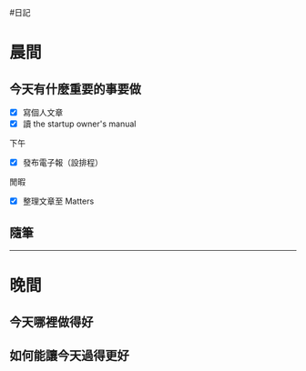 #日記 
# 晨間

## 今天有什麼重要的事要做
- [x] 寫個人文章
- [x] 讀 the startup owner's manual

下午
- [x] 發布電子報（設排程）

閒暇
- [x] 整理文章至 Matters 



## 隨筆

---

# 晚間

## 今天哪裡做得好

## 如何能讓今天過得更好